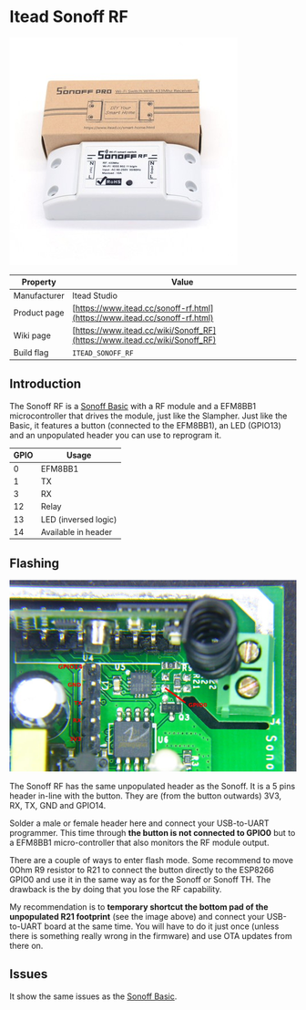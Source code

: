 # Itead Sonoff RF

![Sonoff RF](images/devices/itead-sonoff-rf.jpg)

|Property|Value|
|---|---|
|Manufacturer|Itead Studio|
|Product page|[https://www.itead.cc/sonoff-rf.html](https://www.itead.cc/sonoff-rf.html)|
|Wiki page|[https://www.itead.cc/wiki/Sonoff_RF](https://www.itead.cc/wiki/Sonoff_RF)|
|Build flag|`ITEAD_SONOFF_RF`|

## Introduction

The Sonoff RF is a [Sonoff Basic](Hardware-Iteadstudio-Sonoff-Basic) with a RF module and a EFM8BB1 microcontroller that drives the module, just like the Slampher. Just like the Basic, it features a button (connected to the EFM8BB1), an LED (GPIO13) and an unpopulated header you can use to reprogram it.

|GPIO|Usage|
|---|---|
|0|EFM8BB1|
|1|TX|
|3|RX|
|12|Relay|
|13|LED (inversed logic)|
|14|Available in header|

## Flashing

![Sonoff RF - Inside back view](images/flashing/sonoff-rf-flash.jpg)

The Sonoff RF has the same unpopulated header as the Sonoff. It is a 5 pins header in-line with the button. They are (from the button outwards) 3V3, RX, TX, GND and GPIO14.

Solder a male or female header here and connect your USB-to-UART programmer. This time through **the button is not connected to GPIO0** but to a EFM8BB1 micro-controller that also monitors the RF module output.

There are a couple of ways to enter flash mode. Some recommend to move 0Ohm R9 resistor to R21 to connect the button directly to the ESP8266 GPIO0 and use it in the same way as for the Sonoff or Sonoff TH. The drawback is the by doing that you lose the RF capability.

My recommendation is to **temporary shortcut the bottom pad of the unpopulated R21 footprint** (see the image above) and connect your USB-to-UART board at the same time. You will have to do it just once (unless there is something really wrong in the firmware) and use OTA updates from there on.

## Issues

It show the same issues as the [Sonoff Basic](Hardware-Iteadstudio-Sonoff-Basic).